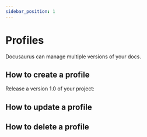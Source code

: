```yaml
---
sidebar_position: 1
---
```


# Profiles

Docusaurus can manage multiple versions of your docs.

## How to create a profile

Release a version 1.0 of your project:


## How to update a profile


## How to delete a profile


